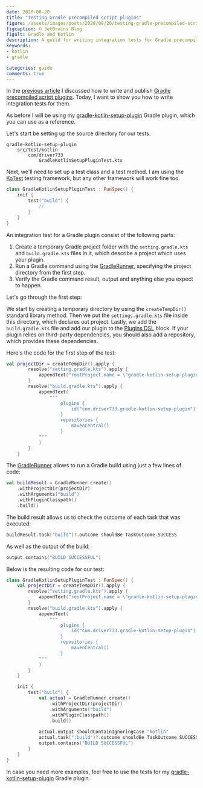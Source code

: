 ```yaml
---
date: 2020-08-20
title: "Testing Gradle precompiled script plugins"
figure: /assets/images/posts/2020/08/20/testing-gradle-precompiled-script-plugins/gradle-kotlin.png
figcaption: © JetBrains Blog
figalt: Gradle and Kotlin
description: A guild for writing integration tests for Gradle precompiled script plugins written in Kotlin.
keywords:
- kotlin
- gradle

categories: guide
comments: true
---
```


In the [previous article] I discussed how to write and publish [Gradle] [precompiled script plugins]. Today, I want to
show you how to write integration tests for them.

<!--more-->

As before I will be using my [gradle-kotlin-setup-plugin] Gradle plugin, which you can use as a reference.

Let's start be setting up the source directory for our tests.
```
gradle-kotlin-setup-plugin
    src/test/kotlin
        com/driver733
            GradleKotlinSetupPluginTest.kts
```

Next, we'll need to set up a test class and a test method. I am using the [KoTest] testing framework, but any other framework
will work fine too.

```kotlin
class GradleKotlinSetupPluginTest : FunSpec() {
    init {
        test("build") {
            //
        }
    }   
}
```

An integration test for a Gradle plugin consist of the following parts:

1. Create a temporary Gradle project folder with
the `setting.gradle.kts` and `build.gradle.kts` files in it, which describe a project which uses your plugin.
2. Run a Gradle command using the [GradleRunner], specifying the project directory from the first step.
3. Verify the Gradle command result, output and anything else you expect to happen.

Let's go through the first step:

We start by creating a temporary directory by using the `createTempDir()` standard library method.
Then we put the `settings.gradle.kts` file inside this directory, which declares out project.
Lastly, we add the `build.gradle.kts` file and add our plugin to the [Plugins DSL] block.
If your plugin relies on third-party dependencies, you should also add a repository, which provides these dependencies.

Here's the code for the first step of the test:
```kotlin
val projectDir = createTempDir().apply {
        resolve("setting.gradle.kts").apply {
            appendText("rootProject.name = \"gradle-kotlin-setup-plugin-test\"")
        }
        resolve("build.gradle.kts").apply {
            appendText(
                """
                    plugins {
                        id("com.driver733.gradle-kotlin-setup-plugin")
                    }
                    repositories {
                        mavenCentral()
                    }
            """
            )
        }
    }
```

The [GradleRunner] allows to run a Gradle build using just a few lines of code:

```kotlin
val buildResult = GradleRunner.create()
    .withProjectDir(projectDir)
    .withArguments("build")
    .withPluginClasspath()
    .build()
```

The build result allows us to check the outcome of each task that was executed:

```kotlin
buildResult.task("build")?.outcome shouldBe TaskOutcome.SUCCESS        
```

As well as the output of the build:
```kotlin
output.contains("BUILD SUCCESSFUL")
```

Below is the resulting code for our test:
```kotlin
class GradleKotlinSetupPluginTest : FunSpec() {
    val projectDir = createTempDir().apply {
        resolve("setting.gradle.kts").apply {
            appendText("rootProject.name = \"gradle-kotlin-setup-plugin-test\"")
        }
        resolve("build.gradle.kts").apply {
            appendText(
                """
                    plugins {
                        id("com.driver733.gradle-kotlin-setup-plugin")
                    }
                    repositories {
                        mavenCentral()
                    }
            """
            )
        }
    }

    init {
        test("build") {
            val actual = GradleRunner.create()
                .withProjectDir(projectDir)
                .withArguments("build")
                .withPluginClasspath()
                .build()
            
            actual.output shouldContainIgnoringCase "kotlin"
            actual.task(":build")?.outcome shouldBe TaskOutcome.SUCCESS
            output.contains("BUILD SUCCESSFUL")
        }
    }   
}
```

In case you need more examples, feel free to use the tests for my [gradle-kotlin-setup-plugin] Gradle plugin. 


[previous article]: /2020/04/17/writing-and-releasing-gradle-plugins-with-kotlin-precompiled-scripts.html
[KoTest]: https://github.com/kotest/kotest
[Gradle]: https://en.wikipedia.org/wiki/Gradle
[precompiled script plugins]: https://docs.gradle.org/current/userguide/kotlin_dsl.html#kotdsl:precompiled_plugins
[GradleRunner]: https://docs.gradle.org/current/javadoc/org/gradle/testkit/runner/GradleRunner.html
[Plugins DSL]: https://docs.gradle.org/current/dsl/org.gradle.plugin.use.PluginDependenciesSpec.html
[gradle-kotlin-setup-plugin]: https://github.com/driver733/gradle-kotlin-setup-plugin


